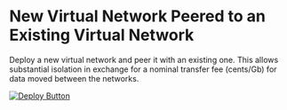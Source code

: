 # New Virtual Network Peered to an Existing Virtual Network

Deploy a new virtual network and peer it with an existing one. This allows
substantial isolation in exchange for a nominal transfer fee (cents/Gb) for
data moved between the networks.

[![Deploy Button](https://raw.githubusercontent.com/specialised-systems/azure-templates/master/images/deploy-to-azure-button.png)](https://portal.azure.com/#create/Microsoft.Template/uri/https%3A%2F%2Fraw.githubusercontent.com%2Fspecialised-systems%2Fazure-templates%2Fmaster%2Ftemplates%2Fnew-peered-vnet%2Fdeploy.json)